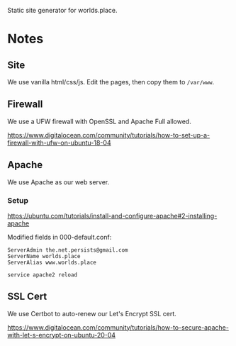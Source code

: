 Static site generator for worlds.place.

# Notes
## Site
We use vanilla html/css/js. Edit the pages, then copy them to `/var/www`.

## Firewall
We use a UFW firewall with OpenSSL and Apache Full allowed.

https://www.digitalocean.com/community/tutorials/how-to-set-up-a-firewall-with-ufw-on-ubuntu-18-04

## Apache
We use Apache as our web server.
### Setup
https://ubuntu.com/tutorials/install-and-configure-apache#2-installing-apache

Modified fields in 000-default.conf:
```
ServerAdmin the.net.persists@gmail.com
ServerName worlds.place
ServerAlias www.worlds.place
```
`service apache2 reload`

## SSL Cert
We use Certbot to auto-renew our Let's Encrypt SSL cert.

https://www.digitalocean.com/community/tutorials/how-to-secure-apache-with-let-s-encrypt-on-ubuntu-20-04

